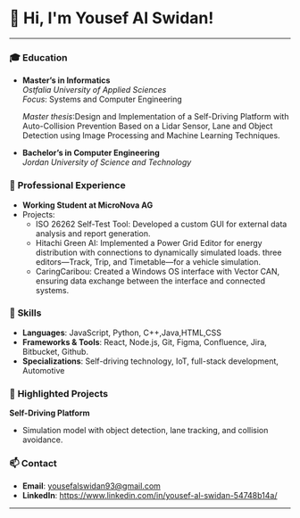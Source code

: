 # 👋 Hi, I'm Yousef Al Swidan!

---

### 🎓 **Education**
- **Master’s in Informatics**  
  *Ostfalia University of Applied Sciences*  
  *Focus*: Systems and Computer Engineering
  
  *Master thesis*:Design and Implementation of a Self-Driving Platform with Auto-Collision Prevention Based on a Lidar Sensor, Lane and Object Detection using Image Processing and Machine Learning Techniques.
- **Bachelor’s in Computer Engineering**  
  *Jordan University of Science and Technology*

### 💼 **Professional Experience**
- **Working Student at MicroNova AG**
- Projects:
    - ISO 26262 Self-Test Tool: Developed a custom GUI for external data analysis and report generation.
    - Hitachi Green AI: Implemented a Power Grid Editor for energy distribution with connections to dynamically simulated loads.
                      three editors—Track, Trip, and Timetable—for a vehicle simulation.
    - CaringCaribou: Created a Windows OS interface with Vector CAN, ensuring data exchange between the interface and connected systems.


### 🔧 **Skills**
- **Languages**: JavaScript, Python, C++,Java,HTML,CSS 
- **Frameworks & Tools**: React, Node.js, Git, Figma, Confluence, Jira, Bitbucket, Github.
- **Specializations**: Self-driving technology, IoT, full-stack development, Automotive 

### 📂 **Highlighted Projects**
 **Self-Driving Platform**  
   - Simulation model with object detection, lane tracking, and collision avoidance.

### 📫 **Contact**
- **Email**: yousefalswidan93@gmail.com
- **LinkedIn**: https://www.linkedin.com/in/yousef-al-swidan-54748b14a/

---

